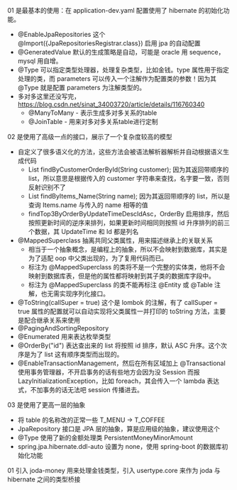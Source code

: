 

01 是最基本的使用：在 application-dev.yaml 配置使用了 hibernate 的初始化功能。
- @EnableJpaRepositories 这个 @Import({JpaRepositoriesRegistrar.class}) 启用 jpa 的自动配置
- @GeneratedValue 默认的生成策略是自动，可能是 oracle 用 sequence，mysql 用自增。
- @Type 可以指定类型处理器，处理复杂类型，比如金钱。type 属性用于指定处理的类，而 parameters 可以传入一个注解作为配置类的参数！因为其 @Type 就是配置 parameters 为注解类型的。
- 多对多这里还没写完，https://blog.csdn.net/sinat_34003720/article/details/116760340
    * @ManyToMany - 表示生成多对多关系的table
    * @JoinTable - 用来对多对多关系table进行定制

02 是使用了高级一点的接口，展示了一个复杂度较高的模型
- 自定义了很多语义化的方法，这些方法会被语法解析器解析并自动根据语义生成代码
  - List<CoffeeOrder> findByCustomerOrderById(String customer); 因为其返回带顺序的 list，所以意思是根据传入的 customer 字符串来查找，名字要一致，否则反射识别不了
  - List<CoffeeOrder> findByItems_Name(String name); 因为其返回带顺序的 list，所以是查询 Items.name 与传入的 name 相等的值 
  - findTop3ByOrderByUpdateTimeDescIdAsc，OrderBy 启用排序，然后按照更新时间的逆序来排列，如果更新时间相同则按照 id 升序排列的前三个数据，其 UpdateTime 和 Id 都是列名
- @MappedSuperclass 抽离共同父类属性，用来描述继承上的关联关系
  - 相当于一个抽象概念，是编程上的抽象，所以不会映射到数据库，其实是为了适配 oop 中父类出现的，为了复用代码而已。
  - 标注为 @MappedSuperclass 的类将不是一个完整的实体类，他将不会映射到数据库表，但是他的属性都将映射到其子类的数据库字段中。
  - 标注为 @MappedSuperclass 的类不能再标注 @Entity 或 @Table 注解，也无需实现序列化接口。
- @ToString(callSuper = true) 这个是 lombok 的注解，有了 callSuper = true 属性的配置就可以自动实现将父类属性一并打印的 toString 方法，主要是配合继承关系来使用
- @PagingAndSortingRepository
- @Enumerated 用来表达枚举类型
- @OrderBy("id") 表达查出来的 list 将按照 id 排序，默认 ASC 升序。这个次序是为了 list 这有顺序类型而出现的。
- @EnableTransactionManagement，然后在所有区域加上 @Transactional 使用事务管理器，不开启事务的话有些地方会因为没 Session 而报 LazyInitializationException，比如 foreach，其会传入一个 lambda 表达式，不加事务的话无法吧 session 传播进去。


03 是使用了更高一层的抽象 
- 将 table 的名称改的正常一些 T_MENU -> T_COFFEE
- JpaRepository 接口是 JPA 层的抽象，算是应用级的抽象，建议使用这个
- @Type 使用了新的金额处理类 PersistentMoneyMinorAmount
- spring.jpa.hibernate.ddl-auto 设置为 none，使用 spring-boot 的数据库初始化功能



01 引入 joda-money 用来处理金钱类型，引入 usertype.core 来作为 joda 与 hibernate 之间的类型桥接




